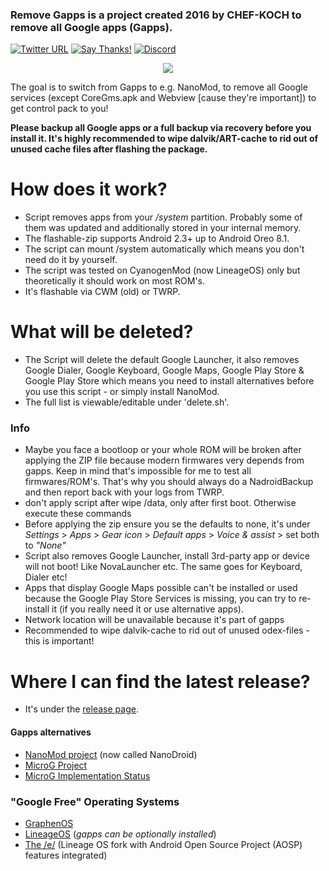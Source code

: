 ### Remove Gapps is a project created 2016 by CHEF-KOCH to remove all Google apps (Gapps).


[![Twitter URL](https://img.shields.io/twitter/url/https/twitter.com/fold_left.svg?style=social&label=Follow%20%40CHEF-KOCH)](https://twitter.com/CKsTechNews)
[![Say Thanks!](https://img.shields.io/badge/Say%20Thanks-!-1EAEDB.svg)](https://saythanks.io/to/CHEF-KOCH)
[![Discord](https://discordapp.com/api/guilds/418256415874875402/widget.png)](https://discord.me/CHEF-KOCH)


<p align="center">
  <img src="https://raw.githubusercontent.com/CHEF-KOCH/Remove-Gapps/master/NoGoogleApps.png">
</p>



The goal is to switch from Gapps to e.g. NanoMod, to remove all Google services (except CoreGms.apk and Webview [cause they're important]) to get control pack to you!


**Please backup all Google apps or a full backup via recovery before you install it. It's highly recommended to wipe dalvik/ART-cache to rid out of unused cache files after flashing the package.**  


How does it work?
=================

* Script removes apps from your _/system_ partition. Probably some of them was updated and additionally stored in your internal memory.
* The flashable-zip supports Android 2.3+ up to Android Oreo 8.1.
* The script can mount /system automatically which means you don't need do it by yourself.
* The script was tested on CyanogenMod (now LineageOS) only but theoretically it should work on most ROM's. 
* It's flashable via CWM (old) or TWRP. 


What will be deleted?
=================

* The Script will delete the default Google Launcher, it also removes Google Dialer, Google Keyboard, Google Maps, Google Play Store & Google Play Store which means you need to install alternatives before you use this script - or simply install NanoMod.
* The full list is viewable/editable under 'delete.sh'.


### Info

* Maybe you face a bootloop or your whole ROM will be broken after applying the ZIP file because modern firmwares very depends from gapps. Keep in mind that's impossible for me to test all firmwares/ROM's. That's why you should always do a NadroidBackup and then report back with your logs from TWRP.
* don't apply script after wipe /data, only after first boot. Otherwise execute these commands
* Before applying the zip ensure you se the defaults to none, it's under _Settings_ > _Apps_ > _Gear icon_ > _Default apps_ > _Voice & assist_ > set both to _"None"_ 
* Script also removes Google Launcher, install 3rd-party app or device will not boot! Like NovaLauncher etc. The same goes for Keyboard, Dialer etc!
* Apps that display Google Maps possible can't be installed or used because the Google Play Store Services is missing, you can try to re-install it (if you really need it or use alternative apps).
* Network location will be unavailable because it's part of gapps
* Recommended to wipe dalvik-cache to rid out of unused odex-files - this is important!



Where I can find the latest release?
=================

* It's under the [release page](https://github.com/CHEF-KOCH/Remove-Gapps/releases).


#### Gapps alternatives
* [NanoMod project](https://forum.xda-developers.com/apps/magisk/module-nanomod-5-0-20170405-microg-t3584928) (now called NanoDroid)
* [MicroG Project](https://forum.xda-developers.com/android/apps-games/app-microg-gmscore-floss-play-services-t3217616)
* [MicroG Implementation Status](https://github.com/microg/android_packages_apps_GmsCore/wiki/Implementation-Status)


### "Google Free" Operating Systems
- [GraphenOS](https://grapheneos.org/)
- [LineageOS](https://lineageos.org/) (_gapps can be optionally installed_)
- [The /e/](https://e.foundation/e-pre-installed-smartphones/) (Lineage OS fork with Android Open Source Project (AOSP) features integrated)
